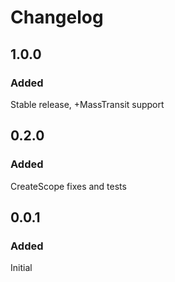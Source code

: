 # Changelog
## 1.0.0
### Added
Stable release, +MassTransit support

## 0.2.0
### Added
CreateScope fixes and tests

## 0.0.1
### Added
Initial
